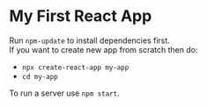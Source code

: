 # My First React App
Run `npm-update` to install dependencies first.
<br>
If you want to create new app from scratch then do:
- `npx create-react-app my-app`
- `cd my-app`

To run a server use `npm start`.
<br>
